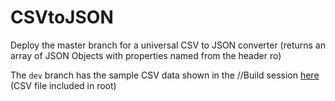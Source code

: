 # CSVtoJSON

Deploy the master branch for a universal CSV to JSON converter (returns an array of JSON Objects with properties named from the header ro)

The `dev` branch has the sample CSV data shown in the //Build session [here](https://channel9.msdn.com/Events/Build/2016/P462) (CSV file included in root)
